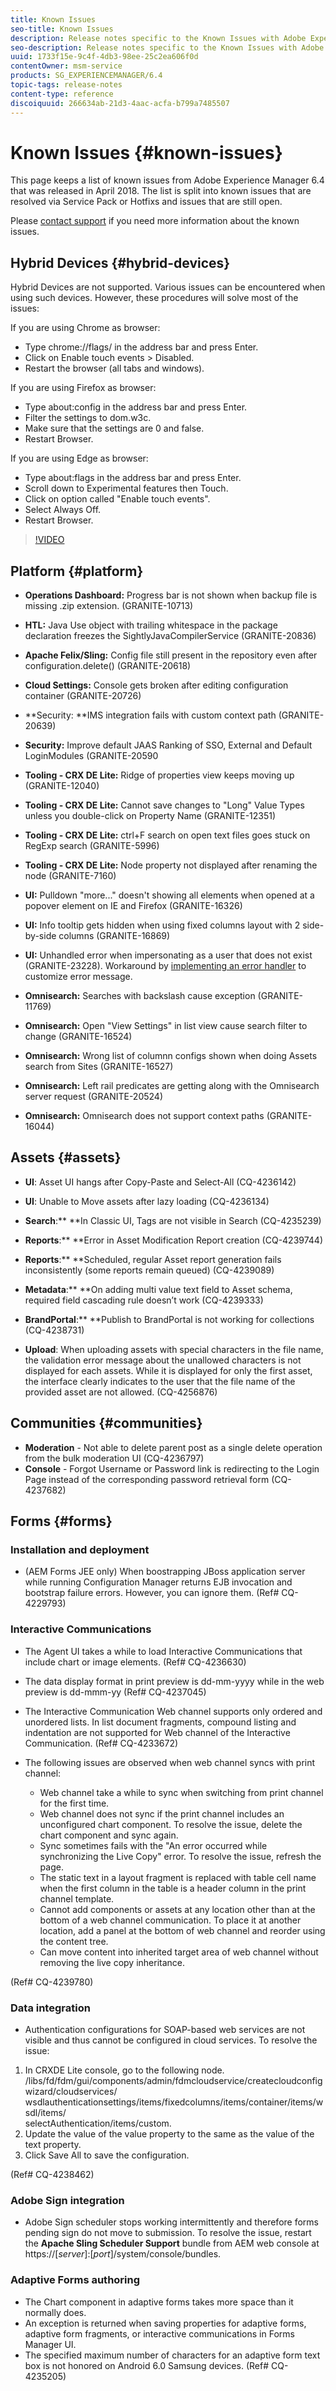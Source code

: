 ```yaml
---
title: Known Issues
seo-title: Known Issues
description: Release notes specific to the Known Issues with Adobe Experience Manager 6.3.
seo-description: Release notes specific to the Known Issues with Adobe Experience Manager 6.3.
uuid: 1733f15e-9c4f-4db3-98ee-25c2ea606f0d
contentOwner: msm-service
products: SG_EXPERIENCEMANAGER/6.4
topic-tags: release-notes
content-type: reference
discoiquuid: 266634ab-21d3-4aac-acfa-b799a7485507
---
```


# Known Issues {#known-issues}

This page keeps a list of known issues from Adobe Experience Manager 6.4 that was released in April 2018. The list is split into known issues that are resolved via Service Pack or Hotfixs and issues that are still open.

Please [contact support](https://helpx.adobe.com/support/experience-manager.html) if you need more information about the known issues.

## Hybrid Devices {#hybrid-devices}

Hybrid Devices are not supported. Various issues can be encountered when using such devices. However, these procedures will solve most of the issues:

If you are using Chrome as browser:  
* Type chrome://flags/ in the address bar and press Enter.  
* Click on Enable touch events &gt; Disabled.  
* Restart the browser (all tabs and windows).  
  
If you are using Firefox as browser:  
* Type about:config in the address bar and press Enter.  
* Filter the settings to dom.w3c.  
* Make sure that the settings are 0 and false.  
* Restart Browser.

If you are using Edge as browser:

* Type about:flags in the address bar and press Enter.  
* Scroll down to Experimental features then Touch.  
* Click on option called "Enable touch events".  
* Select Always Off.  
* Restart Browser.

>[!VIDEO](https://vimeo.com/)

## Platform {#platform}

* **Operations Dashboard:** Progress bar is not shown when backup file is missing .zip extension. (GRANITE-10713)
* **HTL:** Java Use object with trailing whitespace in the package declaration freezes the SightlyJavaCompilerService (GRANITE-20836)
* **Apache Felix/Sling:** Config file still present in the repository even after configuration.delete() (GRANITE-20618)
* **Cloud Settings:** Console gets broken after editing configuration container (GRANITE-20726)
* **Security: **IMS integration fails with custom context path (GRANITE-20639)
* **Security:** Improve default JAAS Ranking of SSO, External and Default LoginModules (GRANITE-20590
* **Tooling - CRX DE Lite:** Ridge of properties view keeps moving up (GRANITE-12040)
* **Tooling - CRX DE Lite:** Cannot save changes to "Long" Value Types unless you double-click on Property Name (GRANITE-12351)  

* **Tooling - CRX DE Lite:** ctrl+F search on open text files goes stuck on RegExp search (GRANITE-5996)  

* **Tooling - CRX DE Lite:** Node property not displayed after renaming the node (GRANITE-7160)
* **UI:** Pulldown "more..." doesn't showing all elements when opened at a popover element on IE and Firefox (GRANITE-16326)
* **UI:** Info tooltip gets hidden when using fixed columns layout with 2 side-by-side columns (GRANITE-16869)
* **UI:** Unhandled error when impersonating as a user that does not exist (GRANITE-23228). Workaround by [implementing an error handler](../sites/developing/using/customizing-errorhandler-pages.md) to customize error message.  

* **Omnisearch:** Searches with backslash cause exception (GRANITE-11769)
* **Omnisearch:** Open "View Settings" in list view cause search filter to change (GRANITE-16524)
* **Omnisearch:** Wrong list of columnn configs shown when doing Assets search from Sites (GRANITE-16527)  

* **Omnisearch:** Left rail predicates are getting along with the Omnisearch server request (GRANITE-20524)
* **Omnisearch:** Omnisearch does not support context paths (GRANITE-16044)

## Assets {#assets}

* **UI**: Asset UI hangs after Copy-Paste and Select-All (CQ-4236142)
* **UI**: Unable to Move assets after lazy loading (CQ-4236134)
* **Search**:** **In Classic UI, Tags are not visible in Search (CQ-4235239)

* **Reports**:** **Error in Asset Modification Report creation (CQ-4239744)

* **Reports**:** **Scheduled, regular Asset report generation fails inconsistently (some reports remain queued) (CQ-4239089)

* **Metadata**:** **On adding multi value text field to Asset schema, required field cascading rule doesn’t work (CQ-4239333)

* **BrandPortal**:** **Publish to BrandPortal is not working for collections (CQ-4238731)

* **Upload**: When uploading assets with special characters in the file name, the validation error message about the unallowed characters is not displayed for each assets. While it is displayed for only the first asset, the interface clearly indicates to the user that the file name of the provided asset are not allowed. (CQ-4256876)

## Communities {#communities}

* **Moderation** - Not able to delete parent post as a single delete operation from the bulk moderation UI (CQ-4236797)
* **Console** - Forgot Username or Password link is redirecting to the Login Page instead of the corresponding password retrieval form (CQ-4237682)

## Forms {#forms}

### Installation and deployment

* (AEM Forms JEE only) When boostrapping JBoss application server while running Configuration Manager returns EJB invocation and bootstrap failure errors. However, you can ignore them. (Ref# CQ-4229793)

### Interactive Communications

* The Agent UI takes a while to load Interactive Communications that include chart or image elements. (Ref# CQ-4236630)
* The data display format in print preview is dd-mm-yyyy while in the web preview is dd-mmm-yy (Ref# CQ-4237045)  
* The Interactive Communication Web channel supports only ordered and unordered lists. In list document fragments, compound listing and indentation are not supported for Web channel of the Interactive Communication. (Ref# CQ-4233672)
* The following issues are observed when web channel syncs with print channel:

    * Web channel take a while to sync when switching from print channel for the first time.
    * Web channel does not sync if the print channel includes an unconfigured chart component. To resolve the issue, delete the chart component and sync again.
    * Sync sometimes fails with the "An error occurred while synchronizing the Live Copy" error. To resolve the issue, refresh the page.
    * The static text in a layout fragment is replaced with table cell name when the first column in the table is a header column in the print channel template.
    * Cannot add components or assets at any location other than at the bottom of a web channel communication. To place it at another location, add a panel at the bottom of web channel and reorder using the content tree.
    * Can move content into inherited target area of web channel without removing the live copy inheritance.

(Ref# CQ-4239780)

### Data integration

* Authentication configurations for SOAP-based web services are not visible and thus cannot be configured in cloud services. To resolve the issue:

1. In CRXDE Lite console, go to the following node.  
/libs/fd/fdm/gui/components/admin/fdmcloudservice/createcloudconfigwizard/cloudservices/  
wsdlauthenticationsettings/items/fixedcolumns/items/container/items/wsdl/items/  
selectAuthentication/items/custom.  
2. Update the value of the value property to the same as the value of the text property.  
3. Click Save All to save the configuration.

(Ref# CQ-4238462)

### Adobe Sign integration

* Adobe Sign scheduler stops working intermittently and therefore forms pending sign do not move to submission. To resolve the issue, restart the **Apache Sling Scheduler Support** bundle from AEM web console at https://[*server*]:[*port*]/system/console/bundles.

### Adaptive Forms authoring

* The Chart component in adaptive forms takes more space than it normally does.
* An exception is returned when saving properties for adaptive forms, adaptive form fragments, or interactive communications in Forms Manager UI.
* The specified maximum number of characters for an adaptive form text box is not honored on Android 6.0 Samsung devices. (Ref# CQ-4235205)

